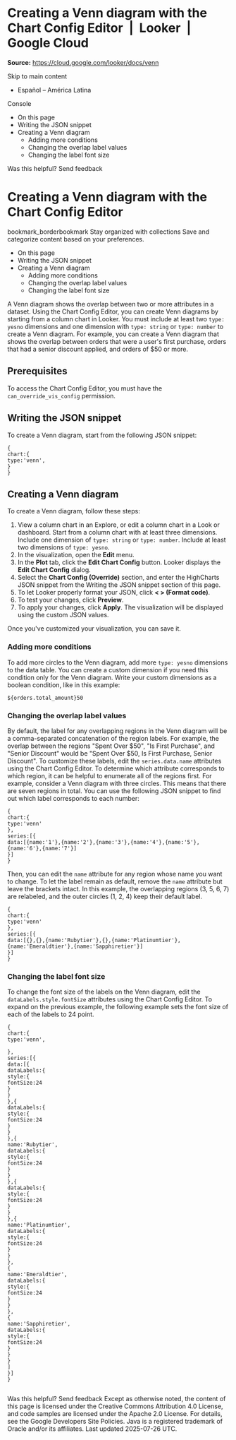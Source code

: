 # Creating a Venn diagram with the Chart Config Editor  |  Looker  |  Google Cloud

**Source:** https://cloud.google.com/looker/docs/venn

Skip to main content 
  * Español – América Latina

Console 


  * On this page
  * Writing the JSON snippet
  * Creating a Venn diagram
    * Adding more conditions
    * Changing the overlap label values
    * Changing the label font size




Was this helpful?
Send feedback 
#  Creating a Venn diagram with the Chart Config Editor
bookmark_borderbookmark Stay organized with collections  Save and categorize content based on your preferences.
  * On this page
  * Writing the JSON snippet
  * Creating a Venn diagram
    * Adding more conditions
    * Changing the overlap label values
    * Changing the label font size


A Venn diagram shows the overlap between two or more attributes in a dataset.
Using the Chart Config Editor, you can create Venn diagrams by starting from a column chart in Looker. You must include at least two `type: yesno` dimensions and one dimension with `type: string` or `type: number` to create a Venn diagram.
For example, you can create a Venn diagram that shows the overlap between orders that were a user's first purchase, orders that had a senior discount applied, and orders of $50 or more.
## Prerequisites
To access the Chart Config Editor, you must have the `can_override_vis_config` permission.
## Writing the JSON snippet
To create a Venn diagram, start from the following JSON snippet:
```
{
chart:{
type:'venn',
}
}

```

## Creating a Venn diagram
To create a Venn diagram, follow these steps:
  1. View a column chart in an Explore, or edit a column chart in a Look or dashboard.
Start from a column chart with at least three dimensions. Include one dimension of `type: string` or `type: number`. Include at least two dimensions of `type: yesno`.
  2. In the visualization, open the **Edit** menu.
  3. In the **Plot** tab, click the **Edit Chart Config** button. Looker displays the **Edit Chart Config** dialog.
  4. Select the **Chart Config (Override)** section, and enter the HighCharts JSON snippet from the Writing the JSON snippet section of this page.
  5. To let Looker properly format your JSON, click **< > (Format code)**.
  6. To test your changes, click **Preview**.
  7. To apply your changes, click **Apply**. The visualization will be displayed using the custom JSON values.


Once you've customized your visualization, you can save it.
### Adding more conditions
To add more circles to the Venn diagram, add more `type: yesno` dimensions to the data table. You can create a custom dimension if you need this condition only for the Venn diagram. Write your custom dimensions as a boolean condition, like in this example:
```
${orders.total_amount}50

```

### Changing the overlap label values
By default, the label for any overlapping regions in the Venn diagram will be a comma-separated concatenation of the region labels. For example, the overlap between the regions "Spent Over $50", "Is First Purchase", and "Senior Discount" would be "Spent Over $50, Is First Purchase, Senior Discount".
To customize these labels, edit the `series.data.name` attributes using the Chart Config Editor. To determine which attribute corresponds to which region, it can be helpful to enumerate all of the regions first.
For example, consider a Venn diagram with three circles. This means that there are seven regions in total.
You can use the following JSON snippet to find out which label corresponds to each number:
```
{
chart:{
type:'venn'
},
series:[{
data:[{name:'1'},{name:'2'},{name:'3'},{name:'4'},{name:'5'},{name:'6'},{name:'7'}]
}]
}

```

Then, you can edit the `name` attribute for any region whose name you want to change. To let the label remain as default, remove the `name` attribute but leave the brackets intact. In this example, the overlapping regions (3, 5, 6, 7) are relabeled, and the outer circles (1, 2, 4) keep their default label.
```
{
chart:{
type:'venn'
},
series:[{
data:[{},{},{name:'Rubytier'},{},{name:'Platinumtier'},{name:'Emeraldtier'},{name:'Sapphiretier'}]
}]
}

```

### Changing the label font size
To change the font size of the labels on the Venn diagram, edit the `dataLabels.style.fontSize` attributes using the Chart Config Editor.
To expand on the previous example, the following example sets the font size of each of the labels to 24 point.
```
{
chart:{
type:'venn',

},
series:[{
data:[{
dataLabels:{
style:{
fontSize:24
}
}
},{
dataLabels:{
style:{
fontSize:24
}
}
},{
name:'Rubytier',
dataLabels:{
style:{
fontSize:24
}
}
},{
dataLabels:{
style:{
fontSize:24
}
}
},{
name:'Platinumtier',
dataLabels:{
style:{
fontSize:24
}
}
},
{
name:'Emeraldtier',
dataLabels:{
style:{
fontSize:24
}
}
},
{
name:'Sapphiretier',
dataLabels:{
style:{
fontSize:24
}
}
}
]
}]
}


```

Was this helpful?
Send feedback 
Except as otherwise noted, the content of this page is licensed under the Creative Commons Attribution 4.0 License, and code samples are licensed under the Apache 2.0 License. For details, see the Google Developers Site Policies. Java is a registered trademark of Oracle and/or its affiliates.
Last updated 2025-07-26 UTC.


